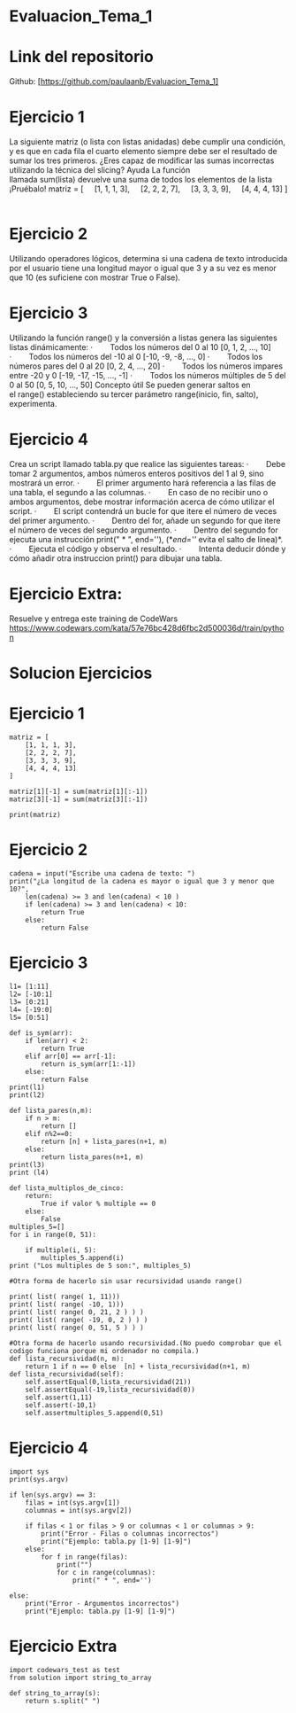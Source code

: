 # Evaluacion_Tema_1

# Link del repositorio
Github: [https://github.com/paulaanb/Evaluacion_Tema_1]

# Ejercicio 1
La siguiente matriz (o lista con listas anidadas) debe cumplir una condición, y es que en cada fila el cuarto elemento siempre debe ser el resultado de sumar los tres primeros. ¿Eres capaz de modificar las sumas incorrectas utilizando la técnica del slicing?
Ayuda
La función llamada sum(lista) devuelve una suma de todos los elementos de la lista ¡Pruébalo!
matriz = [
    [1, 1, 1, 3],
    [2, 2, 2, 7],
    [3, 3, 3, 9],
    [4, 4, 4, 13]
]
 
# Ejercicio 2
Utilizando operadores lógicos, determina si una cadena de texto introducida por el usuario tiene una longitud mayor o igual que 3 y a su vez es menor que 10 (es suficiene con mostrar True o False).

# Ejercicio 3
Utilizando la función range() y la conversión a listas genera las siguientes listas dinámicamente:
·        Todos los números del 0 al 10 [0, 1, 2, ..., 10]
·        Todos los números del -10 al 0 [-10, -9, -8, ..., 0]
·        Todos los números pares del 0 al 20 [0, 2, 4, ..., 20]
·        Todos los números impares entre -20 y 0 [-19, -17, -15, ..., -1]
·        Todos los números múltiples de 5 del 0 al 50 [0, 5, 10, ..., 50]
Concepto útil
Se pueden generar saltos en el range() estableciendo su tercer parámetro range(inicio, fin, salto), experimenta.


# Ejercicio 4
Crea un script llamado tabla.py que realice las siguientes tareas:
·        Debe tomar 2 argumentos, ambos números enteros positivos del 1 al 9, sino mostrará un error.
·        El primer argumento hará referencia a las filas de una tabla, el segundo a las columnas.
·        En caso de no recibir uno o ambos argumentos, debe mostrar información acerca de cómo utilizar el script.
·        El script contendrá un bucle for que itere el número de veces del primer argumento.
·        Dentro del for, añade un segundo for que itere el número de veces del segundo argumento.
·        Dentro del segundo for ejecuta una instrucción print(" * ", end=''), (**end=''* evita el salto de línea)*.
·        Ejecuta el código y observa el resultado.
·        Intenta deducir dónde y cómo añadir otra instruccion print() para dibujar una tabla.


# Ejercicio Extra:
Resuelve y entrega este training de CodeWars
https://www.codewars.com/kata/57e76bc428d6fbc2d500036d/train/python

# Solucion Ejercicios 
# Ejercicio 1
    matriz = [ 
        [1, 1, 1, 3],
        [2, 2, 2, 7],
        [3, 3, 3, 9],
        [4, 4, 4, 13]
    ]

    matriz[1][-1] = sum(matriz[1][:-1])
    matriz[3][-1] = sum(matriz[3][:-1])

    print(matriz)

# Ejercicio 2
    cadena = input("Escribe una cadena de texto: ")
    print("¿La longitud de la cadena es mayor o igual que 3 y menor que 10?",
        len(cadena) >= 3 and len(cadena) < 10 )
        if len(cadena) >= 3 and len(cadena) < 10:
            return True
        else:
            return False

# Ejercicio 3
    l1= [1:11]
    l2= [-10:1]
    l3= [0:21]
    l4= [-19:0]
    l5= [0:51]

    def is_sym(arr):
        if len(arr) < 2:
            return True
        elif arr[0] == arr[-1]:
            return is_sym(arr[1:-1])
        else:
            return False
    print(l1)
    print(l2)

    def lista_pares(n,m):
        if n > m:
            return []
        elif n%2==0:
            return [n] + lista_pares(n+1, m)
        else:
            return lista_pares(n+1, m)
    print(l3)
    print (l4)

    def lista_multiplos_de_cinco:
        return:
            True if valor % multiple == 0 
        else:
            False
    multiples_5=[]
    for i in range(0, 51):
    
        if multiple(i, 5):
            multiples_5.append(i)
    print ("Los multiples de 5 son:", multiples_5)

    #Otra forma de hacerlo sin usar recursividad usando range()

    print( list( range( 1, 11)))
    print( list( range( -10, 1)))
    print( list( range( 0, 21, 2 ) ) )
    print( list( range( -19, 0, 2 ) ) )
    print( list( range( 0, 51, 5 ) ) )

    #Otra forma de hacerlo usando recursividad.(No puedo comprobar que el codigo funciona porque mi ordenador no compila.)
    def lista_recursividad(n, m):
        return 1 if n == 0 else  [n] + lista_recursividad(n+1, m)
    def lista_recursividad(self):
        self.assertEqual(0,lista_recursividad(21))
        self.assertEqual(-19,lista_recursividad(0))
        self.assert(1,11)
        self.assert(-10,1)
        self.assertmultiples_5.append(0,51)

# Ejercicio 4
    import sys
    print(sys.argv)

    if len(sys.argv) == 3:
        filas = int(sys.argv[1])
        columnas = int(sys.argv[2])

        if filas < 1 or filas > 9 or columnas < 1 or columnas > 9:
            print("Error - Filas o columnas incorrectos")
            print("Ejemplo: tabla.py [1-9] [1-9]")
        else:
            for f in range(filas):
                print("")
                for c in range(columnas):
                    print(" * ", end='')

    else:
        print("Error - Argumentos incorrectos")
        print("Ejemplo: tabla.py [1-9] [1-9]")


# Ejercicio Extra

    import codewars_test as test
    from solution import string_to_array

    def string_to_array(s):
        return s.split(" ")
